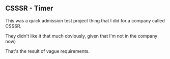 ## CSSSR - Timer

This was a quick admission test project thing that I did for a company called CSSSR.

They didn't like it that much obviously, given that I'm not in the company now)

That's the result of vague requirements. 
